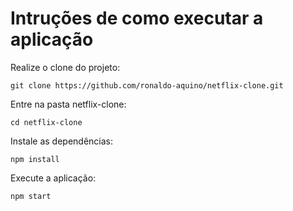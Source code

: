 # Intruções de como executar a aplicação

Realize o clone do projeto:

```
git clone https://github.com/ronaldo-aquino/netflix-clone.git
```

Entre na pasta netflix-clone:

```
cd netflix-clone
```

Instale as dependências:

```
npm install
```

Execute a aplicação:

```
npm start
```
